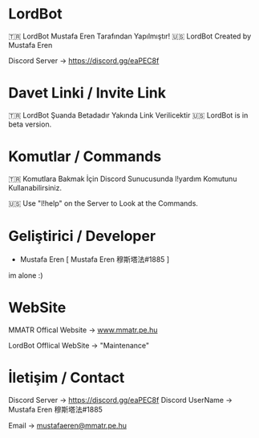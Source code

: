 # LordBot
🇹🇷 LordBot Mustafa Eren Tarafından Yapılmıştır!
🇺🇸 LordBot Created by Mustafa Eren

Discord Server -> https://discord.gg/eaPEC8f


# Davet Linki / Invite Link
🇹🇷 LordBot Şuanda Betadadır Yakında Link Verilicektir
🇺🇸 LordBot is in beta version.


# Komutlar / Commands

🇹🇷 Komutlara Bakmak İçin Discord Sunucusunda l!yardım Komutunu Kullanabilirsiniz.

🇺🇸 Use "l!help" on the Server to Look at the Commands.


# Geliştirici / Developer

- Mustafa Eren [ Mustafa Eren 穆斯塔法#1885 ]

im alone :)



# WebSite

MMATR Offical Website -> www.mmatr.pe.hu

LordBot Offlical WebSite -> "Maintenance"


# İletişim / Contact

Discord Server -> https://discord.gg/eaPEC8f
Discord UserName -> Mustafa Eren 穆斯塔法#1885

Email -> mustafaeren@mmatr.pe.hu




